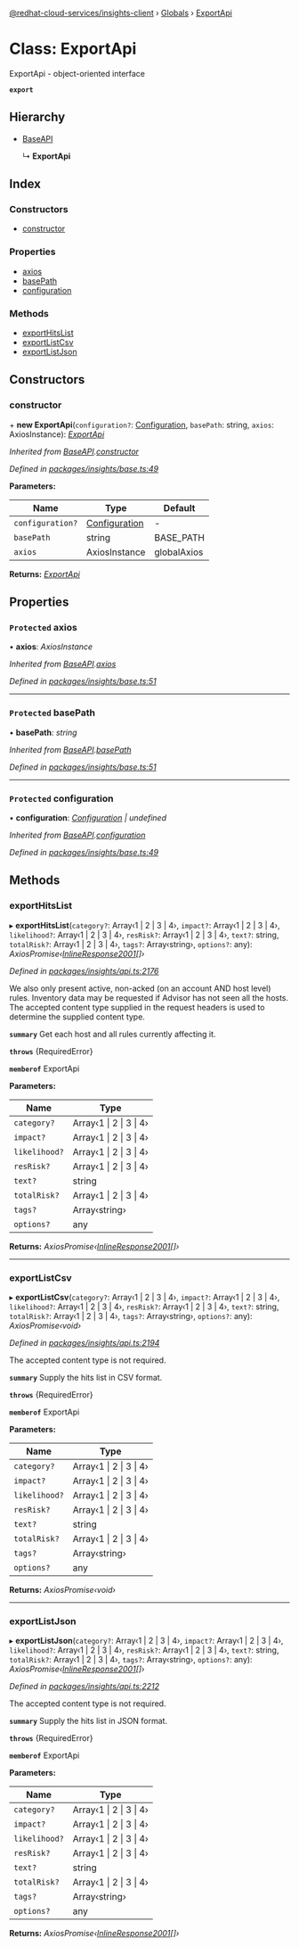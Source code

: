 [@redhat-cloud-services/insights-client](../README.md) › [Globals](../globals.md) › [ExportApi](exportapi.md)

# Class: ExportApi

ExportApi - object-oriented interface

**`export`** 

## Hierarchy

* [BaseAPI](baseapi.md)

  ↳ **ExportApi**

## Index

### Constructors

* [constructor](exportapi.md#constructor)

### Properties

* [axios](exportapi.md#protected-axios)
* [basePath](exportapi.md#protected-basepath)
* [configuration](exportapi.md#protected-configuration)

### Methods

* [exportHitsList](exportapi.md#exporthitslist)
* [exportListCsv](exportapi.md#exportlistcsv)
* [exportListJson](exportapi.md#exportlistjson)

## Constructors

###  constructor

\+ **new ExportApi**(`configuration?`: [Configuration](configuration.md), `basePath`: string, `axios`: AxiosInstance): *[ExportApi](exportapi.md)*

*Inherited from [BaseAPI](baseapi.md).[constructor](baseapi.md#constructor)*

*Defined in [packages/insights/base.ts:49](https://github.com/RedHatInsights/javascript-clients/blob/master/packages/insights/base.ts#L49)*

**Parameters:**

Name | Type | Default |
------ | ------ | ------ |
`configuration?` | [Configuration](configuration.md) | - |
`basePath` | string | BASE_PATH |
`axios` | AxiosInstance | globalAxios |

**Returns:** *[ExportApi](exportapi.md)*

## Properties

### `Protected` axios

• **axios**: *AxiosInstance*

*Inherited from [BaseAPI](baseapi.md).[axios](baseapi.md#protected-axios)*

*Defined in [packages/insights/base.ts:51](https://github.com/RedHatInsights/javascript-clients/blob/master/packages/insights/base.ts#L51)*

___

### `Protected` basePath

• **basePath**: *string*

*Inherited from [BaseAPI](baseapi.md).[basePath](baseapi.md#protected-basepath)*

*Defined in [packages/insights/base.ts:51](https://github.com/RedHatInsights/javascript-clients/blob/master/packages/insights/base.ts#L51)*

___

### `Protected` configuration

• **configuration**: *[Configuration](configuration.md) | undefined*

*Inherited from [BaseAPI](baseapi.md).[configuration](baseapi.md#protected-configuration)*

*Defined in [packages/insights/base.ts:49](https://github.com/RedHatInsights/javascript-clients/blob/master/packages/insights/base.ts#L49)*

## Methods

###  exportHitsList

▸ **exportHitsList**(`category?`: Array‹1 | 2 | 3 | 4›, `impact?`: Array‹1 | 2 | 3 | 4›, `likelihood?`: Array‹1 | 2 | 3 | 4›, `resRisk?`: Array‹1 | 2 | 3 | 4›, `text?`: string, `totalRisk?`: Array‹1 | 2 | 3 | 4›, `tags?`: Array‹string›, `options?`: any): *AxiosPromise‹[InlineResponse2001](../interfaces/inlineresponse2001.md)[]›*

*Defined in [packages/insights/api.ts:2176](https://github.com/RedHatInsights/javascript-clients/blob/master/packages/insights/api.ts#L2176)*

We also only present active, non-acked (on an account AND host level) rules.  Inventory data may be requested if Advisor has not seen all the hosts. The accepted content type supplied in the request headers is used to determine the supplied content type.

**`summary`** Get each host and all rules currently affecting it.

**`throws`** {RequiredError}

**`memberof`** ExportApi

**Parameters:**

Name | Type |
------ | ------ |
`category?` | Array‹1 &#124; 2 &#124; 3 &#124; 4› |
`impact?` | Array‹1 &#124; 2 &#124; 3 &#124; 4› |
`likelihood?` | Array‹1 &#124; 2 &#124; 3 &#124; 4› |
`resRisk?` | Array‹1 &#124; 2 &#124; 3 &#124; 4› |
`text?` | string |
`totalRisk?` | Array‹1 &#124; 2 &#124; 3 &#124; 4› |
`tags?` | Array‹string› |
`options?` | any |

**Returns:** *AxiosPromise‹[InlineResponse2001](../interfaces/inlineresponse2001.md)[]›*

___

###  exportListCsv

▸ **exportListCsv**(`category?`: Array‹1 | 2 | 3 | 4›, `impact?`: Array‹1 | 2 | 3 | 4›, `likelihood?`: Array‹1 | 2 | 3 | 4›, `resRisk?`: Array‹1 | 2 | 3 | 4›, `text?`: string, `totalRisk?`: Array‹1 | 2 | 3 | 4›, `tags?`: Array‹string›, `options?`: any): *AxiosPromise‹void›*

*Defined in [packages/insights/api.ts:2194](https://github.com/RedHatInsights/javascript-clients/blob/master/packages/insights/api.ts#L2194)*

The accepted content type is not required.

**`summary`** Supply the hits list in CSV format.

**`throws`** {RequiredError}

**`memberof`** ExportApi

**Parameters:**

Name | Type |
------ | ------ |
`category?` | Array‹1 &#124; 2 &#124; 3 &#124; 4› |
`impact?` | Array‹1 &#124; 2 &#124; 3 &#124; 4› |
`likelihood?` | Array‹1 &#124; 2 &#124; 3 &#124; 4› |
`resRisk?` | Array‹1 &#124; 2 &#124; 3 &#124; 4› |
`text?` | string |
`totalRisk?` | Array‹1 &#124; 2 &#124; 3 &#124; 4› |
`tags?` | Array‹string› |
`options?` | any |

**Returns:** *AxiosPromise‹void›*

___

###  exportListJson

▸ **exportListJson**(`category?`: Array‹1 | 2 | 3 | 4›, `impact?`: Array‹1 | 2 | 3 | 4›, `likelihood?`: Array‹1 | 2 | 3 | 4›, `resRisk?`: Array‹1 | 2 | 3 | 4›, `text?`: string, `totalRisk?`: Array‹1 | 2 | 3 | 4›, `tags?`: Array‹string›, `options?`: any): *AxiosPromise‹[InlineResponse2001](../interfaces/inlineresponse2001.md)[]›*

*Defined in [packages/insights/api.ts:2212](https://github.com/RedHatInsights/javascript-clients/blob/master/packages/insights/api.ts#L2212)*

The accepted content type is not required.

**`summary`** Supply the hits list in JSON format.

**`throws`** {RequiredError}

**`memberof`** ExportApi

**Parameters:**

Name | Type |
------ | ------ |
`category?` | Array‹1 &#124; 2 &#124; 3 &#124; 4› |
`impact?` | Array‹1 &#124; 2 &#124; 3 &#124; 4› |
`likelihood?` | Array‹1 &#124; 2 &#124; 3 &#124; 4› |
`resRisk?` | Array‹1 &#124; 2 &#124; 3 &#124; 4› |
`text?` | string |
`totalRisk?` | Array‹1 &#124; 2 &#124; 3 &#124; 4› |
`tags?` | Array‹string› |
`options?` | any |

**Returns:** *AxiosPromise‹[InlineResponse2001](../interfaces/inlineresponse2001.md)[]›*
